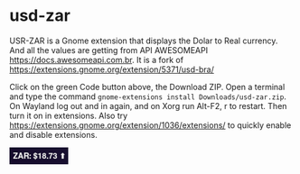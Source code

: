 # usd-zar

USR-ZAR is a Gnome extension that displays the Dolar to Real currency. And all the values are getting from API AWESOMEAPI https://docs.awesomeapi.com.br. It is a fork of https://extensions.gnome.org/extension/5371/usd-bra/

Click on the green Code button above, the Download ZIP. Open a terminal and type the command ```gnome-extensions install Downloads/usd-zar.zip```. On Wayland log out and in again, and on Xorg run Alt-F2, r<enter> to restart. Then turn it on in extensions. Also try https://extensions.gnome.org/extension/1036/extensions/ to quickly enable and disable extensions.

![screenshot](/image/screenshot.png)
